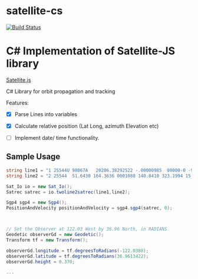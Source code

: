 # satellite-cs

[![Build Status](https://travis-ci.com/Raggey/satellite-cs.svg?branch=master)](https://travis-ci.com/Raggey/satellite-cs)


# C# Implementation of Satellite-JS library  
[Satellite.js](https://github.com/shashwatak/satellite-js)

C# Library for orbit propagation and tracking 



Features: 
- [x] Parse Lines into variables
- [x] Calculate relative position (Lat Long, azimuth Elevation etc) 
- [ ] Implement date/ time functionality. 


## Sample Usage


```cs
string line1 = "1 25544U 98067A   20206.38292522 -.00000985  00000-0 -95291-5 0  9998";
string line2 = "2 25544  51.6430 164.3636 0001088 140.8410 323.1994 15.49511774237787";

Sat_Io io = new Sat_Io();
Satrec satrec = io.twoline2satrec(line1,line2);

Sgp4 sgp4 = new Sgp4();
PositionAndVelocity positionAndVelocity = sgp4.sgp4(satrec, 0);



// Set the Observer at 122.03 West by 36.96 North, in RADIANS
Geodetic observerGd = new Geodetic();
Transform tf = new Transform();

observerGd.longitude = tf.degreesToRadians(-122.0308);
observerGd.latitude = tf.degreesToRadians(36.9613422);
observerGd.height = 0.370;

...

```
